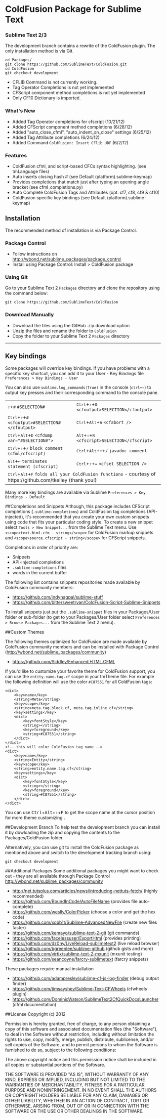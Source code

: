 # ColdFusion Package for Sublime Text

### Sublime Text 2/3
The development branch contains a rewrite of the ColdFusion plugin.
The only installation method is via Git.
```
cd Packages/
git clone https://github.com/SublimeText/ColdFusion.git
cd ColdFusion
git checkout development
```
* CFLIB Command is not currently working.
* Tag Operator Completions is not yet implemented
* CFScript component method completions is not yet implemented
* Only CF10 Dictionary is imported.

### What's New
* Added Tag Operator completions for cfscript (10/21/12)
* Added CFScript component method completions (6/28/12)
* Added "auto_close_cfml", "auto_indent_on_close" settings (6/25/12)
* Added Tag Attribute completions (6/24/12)
* Added Command ```ColdFusion: Insert CFlib UDF``` (6/2/12)

### Features

* ColdFusion cfml, and script-based CFCs syntax highlighting. (see tmLanguage files)
* Auto inserts closing hash # (see Default (platform).sublime-keymap)
* Provides completions that match just after typing an opening angle bracket (see cfml_completions.py)
* Auto Complete ColdFusion Tags and Attributes (opt. cf7, cf8, cf9 & cf10)
* ColdFusion specific key bindings (see Default (platform).sublime-keymap)

## Installation

The recommended method of installation is via Package Control.

### Package Control

* Follow instructions on http://wbond.net/sublime_packages/package_control
* Install using Package Control: Install > ColdFusion package

### Using Git

Go to your Sublime Text 2 `Packages` directory and clone the repository using the command below:

    git clone https://github.com/SublimeText/ColdFusion

### Download Manually

* Download the files using the GitHub .zip download option
* Unzip the files and rename the folder to `ColdFusion`
* Copy the folder to your Sublime Text 2 `Packages` directory

- - -

## Key bindings

Some packages will override key bindings. If you have problems with a specific key shortcut,
you can add it to your User - Key Bindings file ```Preferences > Key Bindings - User```

You can also use ```sublime.log_commands(True)``` in the console (```ctrl+~```) to output key presses and their corresponding command to the console pane.

<table>
    <tr>
        <td>
<kbd>⇧</kbd>+<kbd>#</kbd> <code>#SELECTION#</code>
        </td>
        <td>
<kbd>Ctrl</kbd>+<kbd>⇧</kbd>+<kbd>O</kbd> <code>&lt;cfoutput&gt;SELECTION&lt;/cfoutput&gt;</code>
        </td>
    </tr>
    <tr>
        <td>
<kbd>Ctrl</kbd>+<kbd>⇧</kbd>+<kbd>#</kbd> <code>&lt;cfoutput&gt;#SELECTION#&lt;/cfoutput&gt;</code>
        </td>
        <td>
<kbd>Ctrl</kbd>+<kbd>Alt</kbd>+<kbd>A</kbd> <code>&lt;cfabort /&gt;</code>
        </td>
    </tr>
    <tr>
        <td>
<kbd>Ctrl</kbd>+<kbd>Alt</kbd>+<kbd>D</kbd> <code>&lt;cfdump var=&quot;#SELECTION#&quot;&gt;</code>
        </td>
        <td>
<kbd>Alt</kbd>+<kbd>⇧</kbd>+<kbd>R</kbd> <code>&lt;cfscript&gt;SELECTION&lt;/cfscript&gt;</code>
        </td>
    </tr>
    <tr>
        <td>
<kbd>Ctrl</kbd>+<kbd>⇧</kbd>+<kbd>/</kbd> <code>block comment (cfml/cfscript) </code>
        </td>
        <td>
<kbd>Ctrl</kbd>+<kbd>Alt</kbd>+<kbd>⇧</kbd>+<kbd>/</kbd> <code>javadoc comment</code>
        </td>
    </tr>
    <tr>
        <td>
<kbd>Alt</kbd>+<kbd>↩</kbd> <code>terminates statement (cfscript)</code>
        </td>
        <td>
<kbd>Ctrl</kbd>+<kbd>⇧</kbd>+<kbd>=</kbd> <code>&lt;cfset SELECTION /&gt;</code>
        </td>
    </tr>
    <tr>
        <td colspan="2">
<kbd>Ctrl</kbd>+<kbd>Alt</kbd>+<kbd>F</kbd> <code>folds all your ColdFusion functions</code> - courtesy of https://github.com/tkelley (thank you!)
        </td>
    </tr>
</table>


Many more key bindings are available via Sublime ```Preferences > Key Bindings - Default```

##Completions and Snippets
Although, this package includes CFScript completions (```.sublime-completions```) and ColdFusion tag completions (API-injected), it's recommended that you create your own custom snippets using code that fits your particular coding style.
To create a new snippet select ```Tools > New Snippet...``` from the Sublime Text menu.
Use ```<scope>text.html.cfm - string</scope>``` for ColdFusion markup snippets and ```<scope>source.cfscript - string</scope>``` for CFScript snippets.

Completions in order of priority are:
* Snippets
* API-injected completions
* ```.sublime-completions``` files
* words in the current buffer

The following list contains snippets repositories made available by ColdFusion community members:

* https://github.com/indynagpal/sublime-stuff
* https://github.com/bittersweetryan/ColdFusion-Script-Sublime-Snippets

To install snippets just put the ```.sublime-snippet``` files in your Packages/User folder or sub-folder (to get to your Packages/User folder select ```Preferences > Browse Packages...``` from the Sublime Text 2 menu).

##Custom Themes

The following themes optimized for ColdFusion are made available by ColdFusion community members and can be installed with Package Control (http://wbond.net/sublime_packages/community)

* https://github.com/Siddley/Enhanced.HTML.CFML

If you'd like to customize your favorite theme for ColdFusion support, you can use the ```entity.name.tag.cf``` scope in your tmTheme file.
For example the following definition will use the color ```#C87551``` for all ColdFusion tags:
```
<dict>
    <key>name</key>
    <string>Meta</string>
    <key>scope</key>
    <string>meta.tag.block.cf, meta.tag.inline.cf</string>
    <key>settings</key>
    <dict>
        <key>fontStyle</key>
        <string></string>
        <key>foreground</key>
        <string>#C87551</string>
    </dict>
</dict>
<!-- this will color ColdFusion tag name -->
<dict>
    <key>name</key>
    <string>Entity</string>
    <key>scope</key>
    <string>entity.name.tag.cf</string>
    <key>settings</key>
    <dict>
        <key>fontStyle</key>
        <string></string>
        <key>foreground</key>
        <string>#C87551</string>
    </dict>
</dict>
```
You can use <kbd>Ctrl</kbd>+<kbd>Alt</kbd>+<kbd>⇧</kbd>+<kbd>P</kbd> to get the scope name at the cursor position for more theme customizing .

##Development Branch
To help test the development branch you can install it by dowloading the zip and copying the contents to the Packages/ColdFusion folder.


Alternatively, you can use git to install the ColdFusion package as mentioned above and switch to the development tracking branch using:

```
git checkout development
```


##Additional Packages
Some additional packages you might want to check out  - they are all available through Package Control http://wbond.net/sublime_packages/community

* http://net.tutsplus.com/articles/news/introducing-nettuts-fetch/ (highly recommended)
* https://github.com/BoundInCode/AutoFileName (provides file auto-complete)
* https://github.com/weslly/ColorPicker (choose a color and get the hex code)
* https://github.com/xobb1t/Sublime-AdvancedNewFile (create new files faster)
* https://github.com/kemayo/sublime-text-2-git (git commands)
* https://github.com/facelessuser/ExportHtml (provides printing)
* https://github.com/dz0ny/LiveReload-sublimetext2 (live reload browser)
* https://github.com/bgreenlee/sublime-github (github gists and more)
* https://github.com/virtix/sublime-text-2-mxunit (mxunit testing)
* https://github.com/seancoyne/farcry-sublimetext (farcry snippets)

These packages require manual installation

* https://github.com/adampresley/sublime-cf-js-log-finder (debug output finder)
* https://github.com/timsayshey/Sublime-Text-CFWheels (cfwheels plugin)
* https://github.com/DominicWatson/SublimeText2CfQuickDocsLauncher (cfml documentation)

##License
Copyright (c) 2012

Permission is hereby granted, free of charge, to any person obtaining a copy of this software and associated documentation files (the "Software"), to deal in the Software without restriction, including without limitation the rights to use, copy, modify, merge, publish, distribute, sublicense, and/or sell copies of the Software, and to permit persons to whom the Software is furnished to do so, subject to the following conditions:

The above copyright notice and this permission notice shall be included in all copies or substantial portions of the Software.

THE SOFTWARE IS PROVIDED "AS IS", WITHOUT WARRANTY OF ANY KIND, EXPRESS OR IMPLIED, INCLUDING BUT NOT LIMITED TO THE WARRANTIES OF MERCHANTABILITY, FITNESS FOR A PARTICULAR PURPOSE AND NONINFRINGEMENT. IN NO EVENT SHALL THE AUTHORS OR COPYRIGHT HOLDERS BE LIABLE FOR ANY CLAIM, DAMAGES OR OTHER LIABILITY, WHETHER IN AN ACTION OF CONTRACT, TORT OR OTHERWISE, ARISING FROM, OUT OF OR IN CONNECTION WITH THE SOFTWARE OR THE USE OR OTHER DEALINGS IN THE SOFTWARE.
